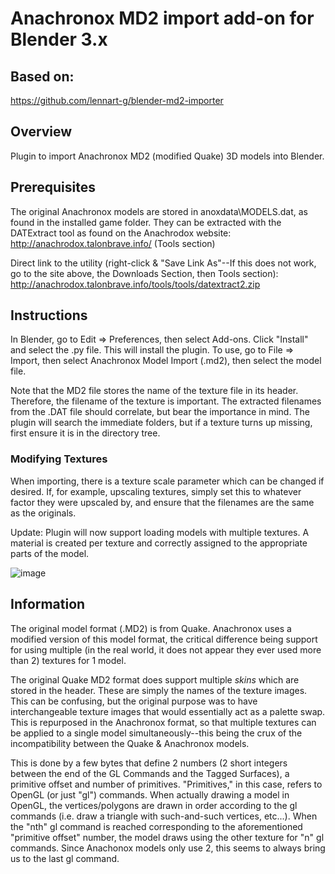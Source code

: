 # Anachronox MD2 import add-on for Blender 3.x

## Based on:
https://github.com/lennart-g/blender-md2-importer

## Overview
Plugin to import Anachronox MD2 (modified Quake) 3D models into Blender.

## Prerequisites
The original Anachronox models are stored in anoxdata\MODELS.dat, as found in the installed game folder.
They can be extracted with the DATExtract tool as found on the Anachrodox website:  http://anachrodox.talonbrave.info/
(Tools section)

Direct link to the utility (right-click & "Save Link As"--If this does not work, go to the site above, the Downloads Section, then Tools section):
http://anachrodox.talonbrave.info/tools/tools/datextract2.zip

## Instructions
In Blender, go to Edit => Preferences, then select Add-ons.  Click "Install" and select the .py file.  This will install the plugin.
To use, go to File => Import, then select Anachronox Model Import (.md2), then select the model file.

Note that the MD2 file stores the name of the texture file in its header.  Therefore, the filename of the texture is important.  The extracted filenames from the .DAT file should correlate, but bear the importance in mind.  The plugin will search the immediate folders, but if a texture turns up missing, first ensure it is in the directory tree.

### Modifying Textures
When importing, there is a texture scale parameter which can be changed if desired.  If, for example, upscaling textures, simply set this to whatever factor they were upscaled by, and ensure that the filenames are the same as the originals.

Update:
Plugin will now support loading models with multiple textures.  A material is created per texture and correctly assigned to the appropriate parts of the model.

![image](https://user-images.githubusercontent.com/29645865/210277081-265c5ab1-16d2-4cec-9808-503561bb80a7.png)

## Information
The original model format (.MD2) is from Quake.  Anachronox uses a modified version of this model format, the critical difference being support for using multiple (in the real world, it does not appear they ever used more than 2) textures for 1 model.

The original Quake MD2 format does support multiple *skins* which are stored in the header.  These are simply the names of the texture images.  This can be confusing, but the original purpose was to have interchangeable texture images that would essentially act as a palette swap.  This is repurposed in the Anachronox format, so that multiple textures can be applied to a single model simultaneously--this being the crux of the incompatibility between the Quake & Anachronox models.

This is done by a few bytes that define 2 numbers (2 short integers between the end of the GL Commands and the Tagged Surfaces), a primitive offset and number of primitives.  "Primitives," in this case, refers to OpenGL (or just "gl") commands.  When actually drawing a model in OpenGL, the vertices/polygons are drawn in order according to the gl commands (i.e. draw a triangle with such-and-such vertices, etc...).  When the "nth" gl command is reached corresponding to the aforementioned "primitive offset" number, the model draws using the other texture for "n" gl commands.  Since Anachonox models only use 2, this seems to always bring us to the last gl command.
